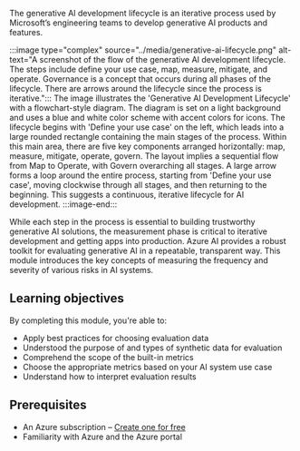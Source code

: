 The generative AI development lifecycle is an iterative process used by Microsoft’s engineering teams to develop generative AI products and features. 

:::image type="complex" source="../media/generative-ai-lifecycle.png" alt-text="A screenshot of the flow of the generative AI development lifecycle. The steps include define your use case, map, measure, mitigate, and operate. Governance is a concept that occurs during all phases of the lifecycle. There are arrows around the lifecycle since the process is iterative.":::
   The image illustrates the 'Generative AI Development Lifecycle' with a flowchart-style diagram. The diagram is set on a light background and uses a blue and white color scheme with accent colors for icons. The lifecycle begins with 'Define your use case' on the left, which leads into a large rounded rectangle containing the main stages of the process. Within this main area, there are five key components arranged horizontally: map, measure, mitigate, operate, govern. The layout implies a sequential flow from Map to Operate, with Govern overarching all stages. A large arrow forms a loop around the entire process, starting from 'Define your use case', moving clockwise through all stages, and then returning to the beginning. This suggests a continuous, iterative lifecycle for AI development.
:::image-end:::

While each step in the process is essential to building trustworthy generative AI solutions, the measurement phase is critical to iterative development and getting apps into production. Azure AI provides a robust toolkit for evaluating generative AI in a repeatable, transparent way. This module introduces the key concepts of measuring the frequency and severity of various risks in AI systems.

## Learning objectives

By completing this module, you're able to:

- Apply best practices for choosing evaluation data
- Understood the purpose of and types of synthetic data for evaluation
- Comprehend the scope of the built-in metrics
- Choose the appropriate metrics based on your AI system use case
- Understand how to interpret evaluation results

## Prerequisites

- An Azure subscription – [Create one for free](https://azure.microsoft.com/pricing/purchase-options/azure-account?cid=msft_learn)
- Familiarity with Azure and the Azure portal